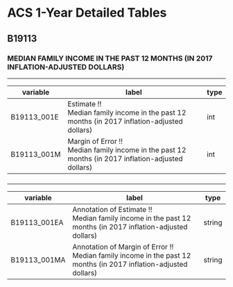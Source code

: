 # ACS 1-Year Detailed Tables

## B19113

### MEDIAN FAMILY INCOME IN THE PAST 12 MONTHS (IN 2017 INFLATION-ADJUSTED DOLLARS)

___

| variable | label | type |
| ----- | ----- | ----- |
| B19113_001E | Estimate !!<br>Median family income in the past 12 months (in 2017 inflation-adjusted dollars) | int |
| B19113_001M | Margin of Error !!<br>Median family income in the past 12 months (in 2017 inflation-adjusted dollars) | int |
### 

___

| variable | label | type |
| ----- | ----- | ----- |
| B19113_001EA | Annotation of Estimate !!<br>Median family income in the past 12 months (in 2017 inflation-adjusted dollars) | string |
| B19113_001MA | Annotation of Margin of Error !!<br>Median family income in the past 12 months (in 2017 inflation-adjusted dollars) | string |

